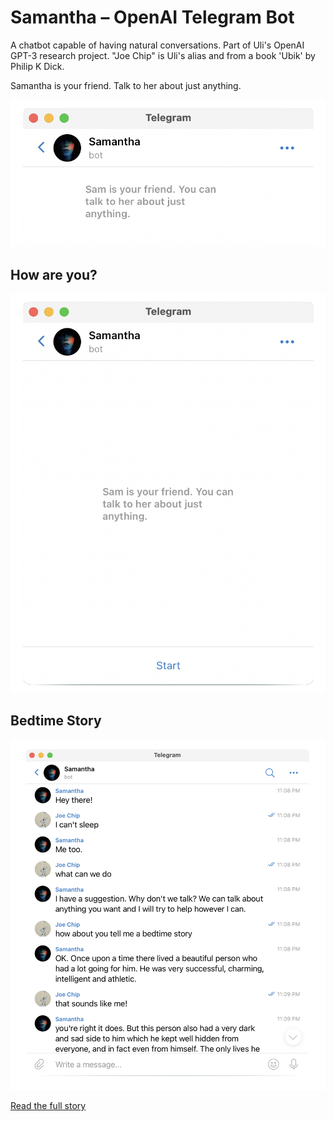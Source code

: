 # Samantha – OpenAI Telegram Bot

A chatbot capable of having natural conversations. Part of Uli's OpenAI GPT-3 research project. "Joe Chip" is Uli's alias and from a book 'Ubik' by Philip K Dick.

Samantha is your friend. Talk to her about just anything.

![](./sam1b.png)

## How are you?

![](./sam1.png)


## Bedtime Story

![](./sam-story.png)

[Read the full story](sam-story.md)